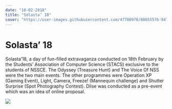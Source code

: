 ```yaml
---
date: "18-02-2018"
title: "Solasta’ 18"
cover: "https://user-images.githubusercontent.com/47708978/88655576-94786980-d0ec-11ea-9c08-c690813e8bfc.jpg"
---
```

# Solasta’ 18

Solasta’18, a day of fun-filled extravaganza conducted on 18th February by the Students’ Association of Computer Science (STACS) exclusive to the students of NSSCE. The Odyssey (Treasure Hunt) and The Voice Of NSS were the two main events. The other programmes were Operation XP (Gaming Event), Light, Camera, Freeze! (Mannequin challenge) and Shutter Surprise (Spot Photography Contest). Dilse was conducted as a pre-event which was an idea of online proposal.

![](https://user-images.githubusercontent.com/47708978/88576090-81b95280-d062-11ea-9e5d-c11b93cfc31f.jpg)